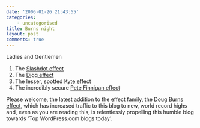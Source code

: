 ```yaml
---
date: '2006-01-26 21:43:55'
categories:
    - uncategorised
title: Burns night
layout: post
comments: true
---
```

Ladies and Gentlemen

1.  The [Slashdot effect](http://en.wikipedia.org/wiki/Slashdot_effect)
2.  The [Digg effect](http://www.shaolintiger.com/2006/01/20/i-got-digged-the-digg-effect/)
3.  The lesser, spotted [Kyte effect](http://thinkoracle.blogspot.com/2005/12/thomas-kyte-effect.html)
4.  The incredibly secure [Pete Finnigan effect](http://oracledoug.com/serendipity/index.php?/archives/880-The-Pete-Finnigan-Effect.html)

Please welcome, the latest addition to the effect family, the 
[Doug Burns effect](http://oracledoug.com/serendipity/index.php?/archives/873-Bits-and-Pieces.html),
which has increased traffic to this blog to new, world record highs and,
even as you are reading this, is relentlessly propelling this humble
blog towards 'Top WordPress.com blogs today'.
